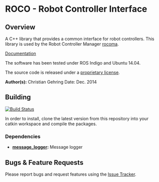 # ROCO - Robot Controller Interface

## Overview

A C++ library that provides a common interface for robot controllers.
This library is used by the Robot Controller Manager [rocoma](https://bitbucket.org/leggedrobotics/rocoma).

[Documentation](http://docs.leggedrobotics.com/rocoma_doc/)

The software has been tested under ROS Indigo and Ubuntu 14.04.

The source code is released under a [proprietary license](LICENSE).

**Author(s):** Christian Gehring
Date: Dec. 2014

## Building

[![Build Status](http://rsl-ci.ethz.ch/buildStatus/icon?job=roco)](http://rsl-ci.ethz.ch/job/roco/)

In order to install, clone the latest version from this repository into your catkin workspace and compile the packages.

### Dependencies
* **[message_logger](https://bitbucket.org/leggedrobotics/message_logger):** Message logger

## Bugs & Feature Requests

Please report bugs and request features using the [Issue Tracker](https://github.com/ethz-asl/ros_best_practices/issues).